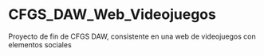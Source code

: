 # CFGS_DAW_Web_Videojuegos
Proyecto de fin de CFGS DAW, consistente en una web de videojuegos con elementos sociales

